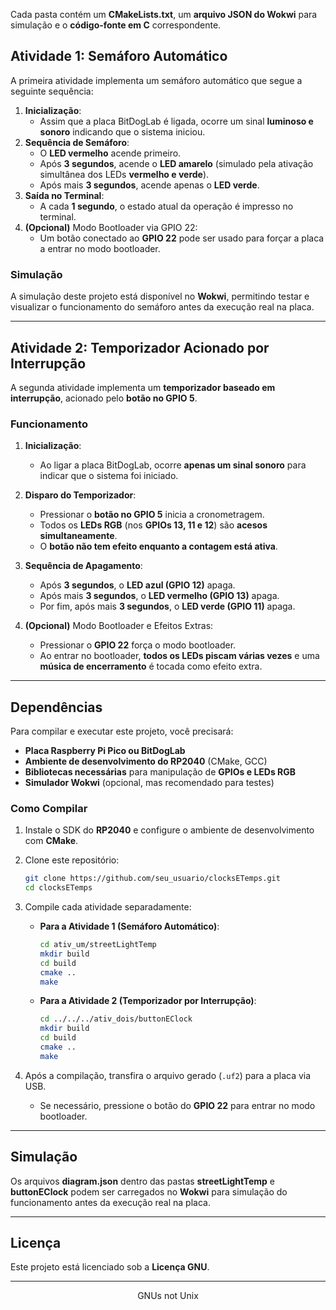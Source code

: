 
Cada pasta contém um **CMakeLists.txt**, um **arquivo JSON do Wokwi** para simulação e o **código-fonte em C** correspondente.  

## Atividade 1: Semáforo Automático  

A primeira atividade implementa um semáforo automático que segue a seguinte sequência:  

1. **Inicialização**:  
   - Assim que a placa BitDogLab é ligada, ocorre um sinal **luminoso e sonoro** indicando que o sistema iniciou.  
2. **Sequência de Semáforo**:  
   - O **LED vermelho** acende primeiro.  
   - Após **3 segundos**, acende o **LED amarelo** (simulado pela ativação simultânea dos LEDs **vermelho e verde**).  
   - Após mais **3 segundos**, acende apenas o **LED verde**.  
3. **Saída no Terminal**:  
   - A cada **1 segundo**, o estado atual da operação é impresso no terminal.  
4. **(Opcional)** Modo Bootloader via GPIO 22:  
   - Um botão conectado ao **GPIO 22** pode ser usado para forçar a placa a entrar no modo bootloader.  

### Simulação  
A simulação deste projeto está disponível no **Wokwi**, permitindo testar e visualizar o funcionamento do semáforo antes da execução real na placa.  

---

## Atividade 2: Temporizador Acionado por Interrupção  

A segunda atividade implementa um **temporizador baseado em interrupção**, acionado pelo **botão no GPIO 5**.  

### Funcionamento  

1. **Inicialização**:  
   - Ao ligar a placa BitDogLab, ocorre **apenas um sinal sonoro** para indicar que o sistema foi iniciado.  
2. **Disparo do Temporizador**:  
   - Pressionar o **botão no GPIO 5** inicia a cronometragem.  
   - Todos os **LEDs RGB** (nos **GPIOs 13, 11 e 12**) são **acesos simultaneamente**.  
   - O **botão não tem efeito enquanto a contagem está ativa**.  
3. **Sequência de Apagamento**:  
   - Após **3 segundos**, o **LED azul (GPIO 12)** apaga.  
   - Após mais **3 segundos**, o **LED vermelho (GPIO 13)** apaga.  
   - Por fim, após mais **3 segundos**, o **LED verde (GPIO 11)** apaga.  

4. **(Opcional)** Modo Bootloader e Efeitos Extras:  
   - Pressionar o **GPIO 22** força o modo bootloader.  
   - Ao entrar no bootloader, **todos os LEDs piscam várias vezes** e uma **música de encerramento** é tocada como efeito extra.  

---

## Dependências  

Para compilar e executar este projeto, você precisará:  

- **Placa Raspberry Pi Pico ou BitDogLab**  
- **Ambiente de desenvolvimento do RP2040** (CMake, GCC)  
- **Bibliotecas necessárias** para manipulação de **GPIOs e LEDs RGB**  
- **Simulador Wokwi** (opcional, mas recomendado para testes)  

### Como Compilar  

1. Instale o SDK do **RP2040** e configure o ambiente de desenvolvimento com **CMake**.  
2. Clone este repositório:  

    ```bash
    git clone https://github.com/seu_usuario/clocksETemps.git
    cd clocksETemps
    ```

3. Compile cada atividade separadamente:  

    - **Para a Atividade 1 (Semáforo Automático)**:  

      ```bash
      cd ativ_um/streetLightTemp
      mkdir build
      cd build
      cmake ..
      make
      ```

    - **Para a Atividade 2 (Temporizador por Interrupção)**:  

      ```bash
      cd ../../../ativ_dois/buttonEClock
      mkdir build
      cd build
      cmake ..
      make
      ```

4. Após a compilação, transfira o arquivo gerado (`.uf2`) para a placa via USB.  
   - Se necessário, pressione o botão do **GPIO 22** para entrar no modo bootloader.  


---

## Simulação  

Os arquivos **diagram.json** dentro das pastas **streetLightTemp** e **buttonEClock** podem ser carregados no **Wokwi** para simulação do funcionamento antes da execução real na placa.  

---

## Licença  

Este projeto está licenciado sob a **Licença GNU**.  

---

<div align="center">
    GNUs not Unix
</div>
